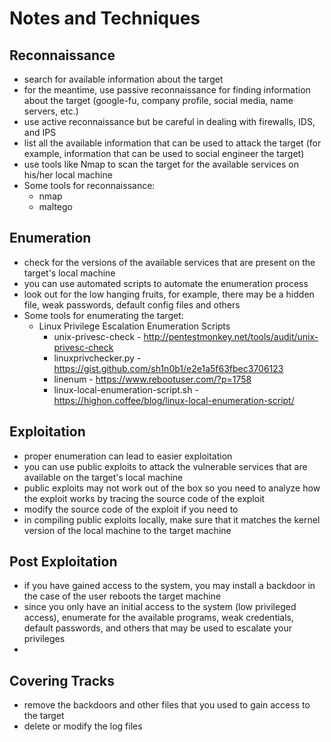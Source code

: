 # Notes and Techniques

## Reconnaissance

* search for available information about the target
* for the meantime, use passive reconnaissance for finding information about the target \(google-fu, company profile, social media, name servers, etc.\)
* use active reconnaissance but be careful in dealing with firewalls, IDS, and IPS
* list all the available information that can be used to attack the target \(for example, information that can be used to social engineer the target\)
* use tools like Nmap to scan the target for the available services on his/her local machine
* Some tools for reconnaissance:
  * nmap
  * maltego

## Enumeration

* check for the versions of the available services that are present on the target's local machine
* you can use automated scripts to automate the enumeration process
* look out for the low hanging fruits, for example, there may be a hidden file, weak passwords, default config files and others
* Some tools for enumerating the target:
  * Linux Privilege Escalation Enumeration Scripts
    * unix-privesc-check - http://pentestmonkey.net/tools/audit/unix-privesc-check
    * linuxprivchecker.py - https://gist.github.com/sh1n0b1/e2e1a5f63fbec3706123
    * linenum - https://www.rebootuser.com/?p=1758
    * linux-local-enumeration-script.sh - https://highon.coffee/blog/linux-local-enumeration-script/

## Exploitation

* proper enumeration can lead to easier exploitation
* you can use public exploits to attack the vulnerable services that are available on the target's local machine
* public exploits may not work out of the box so you need to analyze how the exploit works by tracing the source code of the exploit
* modify the source code of the exploit if you need to
* in compiling public exploits locally, make sure that it matches the kernel version of the local machine to the target machine

## Post Exploitation

* if you have gained access to the system, you may install a backdoor in the case of the user reboots the target machine
* since you only have an initial access to the system \(low privileged access\), enumerate for the available programs, weak credentials, default passwords, and others that may be used to escalate your privileges
* 
## Covering Tracks

* remove the backdoors and other files that you used to gain access to the target
* delete or modify the log files



